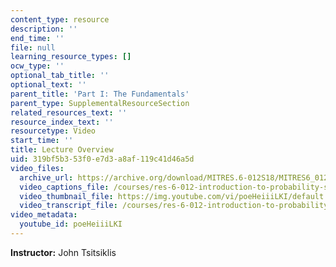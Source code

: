 ```yaml
---
content_type: resource
description: ''
end_time: ''
file: null
learning_resource_types: []
ocw_type: ''
optional_tab_title: ''
optional_text: ''
parent_title: 'Part I: The Fundamentals'
parent_type: SupplementalResourceSection
related_resources_text: ''
resource_index_text: ''
resourcetype: Video
start_time: ''
title: Lecture Overview
uid: 319bf5b3-53f0-e7d3-a8af-119c41d46a5d
video_files:
  archive_url: https://archive.org/download/MITRES.6-012S18/MITRES6_012S18_L04-01_300k.mp4
  video_captions_file: /courses/res-6-012-introduction-to-probability-spring-2018/963e629913005389a62703efc76d144e_poeHeiiiLKI.vtt
  video_thumbnail_file: https://img.youtube.com/vi/poeHeiiiLKI/default.jpg
  video_transcript_file: /courses/res-6-012-introduction-to-probability-spring-2018/e9c1d9f12a5472f34ff93e49c1f9f115_poeHeiiiLKI.pdf
video_metadata:
  youtube_id: poeHeiiiLKI
---
```


**Instructor:** John Tsitsiklis




